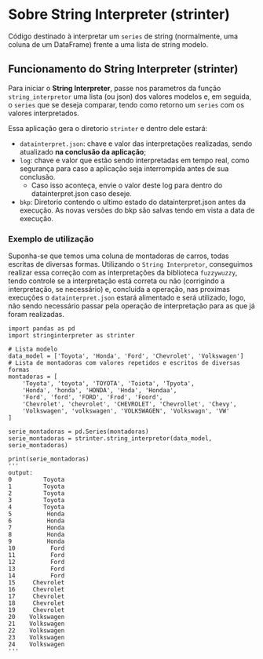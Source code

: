 <img src="https://dados.mogidascruzes.sp.gov.br/uploads/group/2023-03-03-142612.332110Captura-de-tela-2023-03-02-082822.png" alt="Codata logo" width="200" style="clip-path: polygon(54% 12%, 83% 31%, 83% 67%, 54% 86%, 23% 67%, 23% 31%);"/>

# Sobre String Interpreter (strinter)
Código destinado à interpretar um `series` de string (normalmente, uma coluna de um DataFrame) frente a uma lista de string modelo.

## Funcionamento do String Interpreter (strinter)
Para iniciar o **String Interpreter**, passe nos parametros da função `string_interpretor` uma lista (ou json) dos valores modelos e, em seguida, o `series` que se deseja comparar, tendo como retorno um `series` com os valores interpretados.

Essa aplicação gera o diretorio `strinter` e dentro dele estará:
- `datainterpret.json`: chave e valor das interpretações realizadas, sendo atualizado **na conclusão da aplicação**;
- `log`: chave e valor que estão sendo interpretadas em tempo real, como segurança para caso a aplicação seja interrompida antes de sua conclusão.
  - Caso isso aconteça, envie o valor deste log para dentro do datainterpret.json caso deseje.
- `bkp`: Diretorio contendo o ultimo estado do datainterpret.json antes da execução. As novas versões do bkp são salvas tendo em vista a data de execução.

### Exemplo de utilização
Suponha-se que temos uma coluna de montadoras de carros, todas escritas de diversas formas. Utilizando o `String Interpretor`, conseguimos realizar essa correção com as interpretações da biblioteca `fuzzywuzzy`, tendo controle se a interpretação está correta ou não (corrigindo a interpretação, se necessário) e, concluida a operação, nas proximas execuções o `datainterpret.json` estará alimentado e será utilizado, logo, não sendo necessário passar pela operação de interpretação para as que já foram realizadas.

```
import pandas as pd
import stringinterpreter as strinter

# Lista modelo
data_model = ['Toyota', 'Honda', 'Ford', 'Chevrolet', 'Volkswagen']
# Lista de montadoras com valores repetidos e escritos de diversas formas
montadoras = [
    'Toyota', 'toyota', 'TOYOTA', 'Toiota', 'Tpyota',
    'Honda', 'honda', 'HONDA', 'Hnda', 'Hondaa',
    'Ford', 'ford', 'FORD', 'Frod', 'Foord',
    'Chevrolet', 'chevrolet', 'CHEVROLET', 'Chevrollet', 'Chevy',
    'Volkswagen', 'volkswagen', 'VOLKSWAGEN', 'Volkswagn', 'VW'
]

serie_montadoras = pd.Series(montadoras)
serie_montadoras = strinter.string_interpretor(data_model, serie_montadoras)

print(serie_montadoras)
'''
output:
0         Toyota
1         Toyota
2         Toyota
3         Toyota
4         Toyota
5          Honda
6          Honda
7          Honda
8          Honda
9          Honda
10          Ford
11          Ford
12          Ford
13          Ford
14          Ford
15     Chevrolet
16     Chevrolet
17     Chevrolet
18     Chevrolet
19     Chevrolet
20    Volkswagen
21    Volkswagen
22    Volkswagen
23    Volkswagen
24    Volkswagen
'''
```